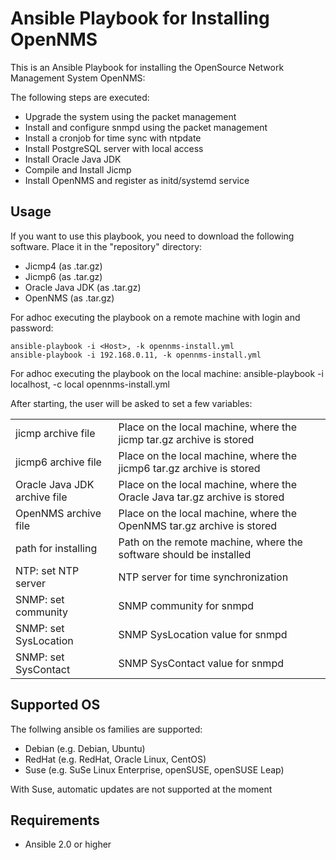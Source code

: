 #  Ansible Playbook for Installing OpenNMS
This is an Ansible Playbook for installing the OpenSource Network Management System OpenNMS:

The following steps are executed:
- Upgrade the system using the packet management
- Install and configure snmpd using the packet management
- Install a cronjob for time sync with ntpdate
- Install PostgreSQL server with local access
- Install Oracle Java JDK
- Compile and Install Jicmp
- Install OpenNMS and register as initd/systemd service

## Usage
If you want to use this playbook, you need to download the following software. Place it in the "repository" directory:
- Jicmp4 (as .tar.gz)
- Jicmp6 (as .tar.gz)
- Oracle Java JDK (as .tar.gz)
- OpenNMS (as .tar.gz)

For adhoc executing the playbook on a remote machine with login and password:
```
ansible-playbook -i <Host>, -k opennms-install.yml 
ansible-playbook -i 192.168.0.11, -k opennms-install.yml 
```
For adhoc executing the playbook on the local machine:
ansible-playbook -i localhost, -c local opennms-install.yml 

After starting, the user will be asked to set a few variables:
<table>
<tr><td>jicmp archive file</td><td>Place on the local machine, where the jicmp tar.gz archive is stored</td></tr>
<tr><td>jicmp6 archive file</td><td>Place on the local machine, where the jicmp6 tar.gz archive is stored</td></tr>
<tr><td>Oracle Java JDK archive file</td><td>Place on the local machine, where the Oracle Java tar.gz archive is stored</td></tr>
<tr><td>OpenNMS archive file</td><td>Place on the local machine, where the OpenNMS tar.gz archive is stored</td></tr>
<tr><td>path for installing</td><td>Path on the remote machine, where the software should be installed</td></tr>
<tr><td>NTP: set NTP server</td><td>NTP server for time synchronization</td></tr>
<tr><td>SNMP: set community</td><td>SNMP community for snmpd</td></tr>
<tr><td>SNMP: set SysLocation</td><td>SNMP SysLocation value for snmpd</td></tr>
<tr><td>SNMP: set SysContact</td><td>SNMP SysContact value for snmpd</td></tr>
</table> 

## Supported OS
The follwing ansible os families are supported:
- Debian (e.g. Debian, Ubuntu)
- RedHat (e.g. RedHat, Oracle Linux, CentOS)
- Suse (e.g. SuSe Linux Enterprise, openSUSE, openSUSE Leap)

With Suse, automatic updates are not supported at the moment

## Requirements
- Ansible 2.0 or higher
